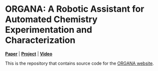 # ORGANA: A Robotic Assistant for Automated Chemistry Experimentation and Characterization

[**Paper**](https://ac-rad.github.io/organa/) | [**Project**](https://ac-rad.github.io/organa/) | [**Video**](https://www.youtube.com/watch?v=fpe1_2FeMnE)

This is the repository that contains source code for the [ORGANA website](https://ac-rad.github.io/organa/).


